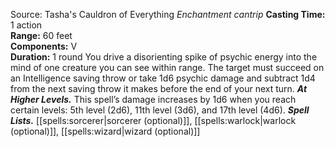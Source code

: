 Source: Tasha's Cauldron of Everything
*Enchantment cantrip*
**Casting Time:** 1 action  
**Range:** 60 feet  
**Components:** V  
**Duration:** 1 round
You drive a disorienting spike of psychic energy into the mind of one creature you can see within range. The target must succeed on an Intelligence saving throw or take 1d6 psychic damage and subtract 1d4 from the next saving throw it makes before the end of your next turn.
***At Higher Levels.*** This spell’s damage increases by 1d6 when you reach certain levels: 5th level (2d6), 11th level (3d6), and 17th level (4d6).
***Spell Lists.*** [[spells:sorcerer|sorcerer (optional)]], [[spells:warlock|warlock (optional)]], [[spells:wizard|wizard (optional)]]